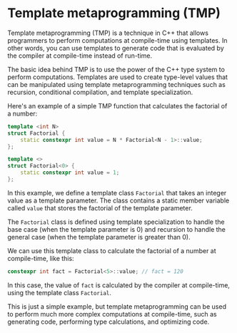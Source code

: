 # Template metaprogramming (TMP)

Template metaprogramming (TMP) is a technique in C++ that allows programmers to perform computations at compile-time using templates. In other words, you can use templates to generate code that is evaluated by the compiler at compile-time instead of run-time.

The basic idea behind TMP is to use the power of the C++ type system to perform computations. Templates are used to create type-level values that can be manipulated using template metaprogramming techniques such as recursion, conditional compilation, and template specialization.

Here's an example of a simple TMP function that calculates the factorial of a number:

```cpp
template <int N>
struct Factorial {
    static constexpr int value = N * Factorial<N - 1>::value;
};

template <>
struct Factorial<0> {
    static constexpr int value = 1;
};
```

In this example, we define a template class `Factorial` that takes an integer value as a template parameter. The class contains a static member variable called `value` that stores the factorial of the template parameter.

The `Factorial` class is defined using template specialization to handle the base case (when the template parameter is 0) and recursion to handle the general case (when the template parameter is greater than 0).

We can use this template class to calculate the factorial of a number at compile-time, like this:

```cpp
constexpr int fact = Factorial<5>::value; // fact = 120
```

In this case, the value of `fact` is calculated by the compiler at compile-time, using the template class `Factorial`.

This is just a simple example, but template metaprogramming can be used to perform much more complex computations at compile-time, such as generating code, performing type calculations, and optimizing code.
